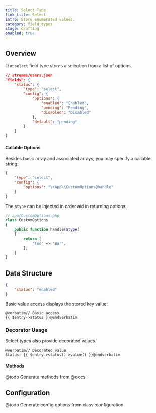 ```yaml
---
title: Select Type
link_title: Select
intro: Store enumerated values.
category: field_types
stage: drafting
enabled: true
---
```


## Overview

The `select` field type stores a selection from a list of options.

```json
// streams/users.json
"fields": {
    "status": {
        "type": "select",
        "config": {
            "options": {
                "enabled": "Enabled",
                "pending": "Pending",
                "disabled": "Disabled"
            },
            "default": "pending"
        }
    }
}
```

#### Callable Options

Besides basic array and associated arrays, you may specify a callable string:

```json
{
    "type": "select",
    "config": {
        "options": "\\App\\CustomOptions@handle"
    }
}
```

The `$type` can be injected in order aid in returning options:

```php
// app/CustomOptions.php
class CustomOptions
{
    public function handle($type)
    {
        return [
            'foo' => 'Bar',
        ];
    }
}
```

## Data Structure

```json
{
    "status": "enabled"
}
```

Basic value access displays the stored key value:

```blade
@verbatim// Basic access
{{ $entry->status }}@endverbatim
```

### Decorator Usage

Select types also provide decorated values.

```blade
@verbatim// Decorated value
Status: {{ $entry->status()->value() }}@endverbatim
```

#### Methods

@todo Generate methods from @docs

## Configuration

@todo Generate config options from class::configuration
